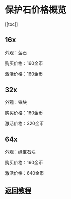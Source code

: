 # 保护石价格概览

[[toc]]

## 16x

外观：萤石

购买价格：160金币

激活价格：160金币

## 32x

外观：铁块

购买价格：160金币

激活价格：320金币

## 64x

外观：绿宝石块

购买价格：160金币

激活价格：640金币

## [返回教程](./index.md)
